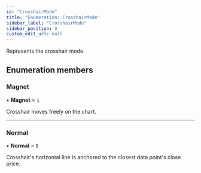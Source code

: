 ```yaml
---
id: "CrosshairMode"
title: "Enumeration: CrosshairMode"
sidebar_label: "CrosshairMode"
sidebar_position: 0
custom_edit_url: null
---
```


Represents the crosshair mode.

## Enumeration members

### Magnet

• **Magnet** = `1`

Crosshair moves freely on the chart.

___

### Normal

• **Normal** = `0`

Crosshair's horizontal line is anchored to the closest data point's close price.
